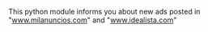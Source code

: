 This python module informs you about new ads posted in "www.milanuncios.com" and "www.idealista.com"
